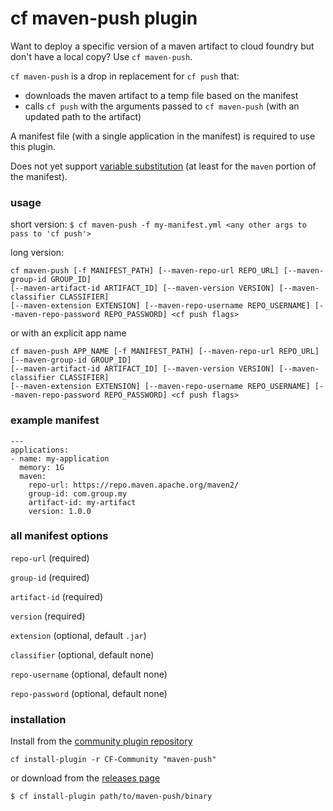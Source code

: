 # cf maven-push plugin
Want to deploy a specific version of a maven artifact to cloud foundry but don't have a local copy? Use `cf maven-push`.

`cf maven-push` is a drop in replacement for `cf push` that:
* downloads the maven artifact to a temp file based on the manifest
* calls `cf push` with the arguments passed to `cf maven-push` (with an updated path to the artifact)

A manifest file (with a single application in the manifest) is required to use this plugin.

Does not yet support [variable substitution](https://docs.cloudfoundry.org/devguide/deploy-apps/manifest.html#multi-manifests) (at least for the `maven` portion of the manifest).

### usage

short version:
`$ cf maven-push -f my-manifest.yml <any other args to pass to 'cf push'>`

long version:
```
cf maven-push [-f MANIFEST_PATH] [--maven-repo-url REPO_URL] [--maven-group-id GROUP_ID]
[--maven-artifact-id ARTIFACT_ID] [--maven-version VERSION] [--maven-classifier CLASSIFIER]
[--maven-extension EXTENSION] [--maven-repo-username REPO_USERNAME] [--maven-repo-password REPO_PASSWORD] <cf push flags>
```
or with an explicit app name
```
cf maven-push APP_NAME [-f MANIFEST_PATH] [--maven-repo-url REPO_URL] [--maven-group-id GROUP_ID]
[--maven-artifact-id ARTIFACT_ID] [--maven-version VERSION] [--maven-classifier CLASSIFIER]
[--maven-extension EXTENSION] [--maven-repo-username REPO_USERNAME] [--maven-repo-password REPO_PASSWORD] <cf push flags>
```
### example manifest

```
---
applications:
- name: my-application
  memory: 1G
  maven:
    repo-url: https://repo.maven.apache.org/maven2/
    group-id: com.group.my
    artifact-id: my-artifact
    version: 1.0.0
```

### all manifest options

`repo-url` (required)

`group-id` (required)

`artifact-id` (required)

`version` (required)

`extension` (optional, default `.jar`)

`classifier` (optional, default none)

`repo-username` (optional, default none)

`repo-password` (optional, default none)

### installation

Install from the [community plugin repository](https://plugins.cloudfoundry.org/)

`cf install-plugin -r CF-Community "maven-push"`

or download from the [releases page](https://github.com/fitzoh/maven-push-plugin/releases)

`$ cf install-plugin path/to/maven-push/binary`